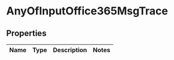 # AnyOfInputOffice365MsgTrace

## Properties
Name | Type | Description | Notes
------------ | ------------- | ------------- | -------------
